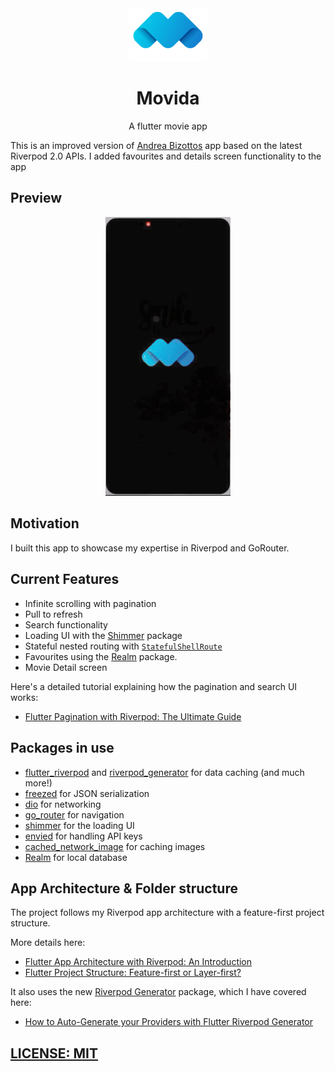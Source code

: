 <div align="center">
<img src="movida.png" alt="Movies app preview" width=25% height=25%>
  <h1 align="center">Movida</h1>
  <p align="center">A flutter movie app</p>
</div>


This is an improved version of [Andrea Bizottos](https://github.com/bizz84/tmdb_movie_app_riverpod) app based on the latest Riverpod 2.0 APIs. I added favourites and details screen functionality to the app

## Preview
<div align="center">
<img src="movida.gif" alt="Movies app preview" width=200 >
</div>

## Motivation

I built this app to showcase my expertise in Riverpod and GoRouter.


## Current Features

- Infinite scrolling with pagination
- Pull to refresh
- Search functionality
- Loading UI with the [Shimmer](https://pub.dev/packages/shimmer) package
- Stateful nested routing with [`StatefulShellRoute`](https://pub.dev/documentation/go_router/latest/go_router/StatefulShellRoute-class.html)
- Favourites using the [Realm](https://pub.dev/packages/realm) package.
- Movie Detail screen

Here's a detailed tutorial explaining how the pagination and search UI works:

- [Flutter Pagination with Riverpod: The Ultimate Guide](https://codewithandrea.com/articles/flutter-riverpod-pagination/)

## Packages in use

- [flutter_riverpod](https://pub.dev/packages/riverpod) and [riverpod_generator](https://pub.dev/packages/riverpod_generator) for data caching (and much more!)
- [freezed](https://pub.dev/packages/freezed) for JSON serialization
- [dio](https://pub.dev/packages/dio) for networking
- [go_router](https://pub.dev/packages/go_router) for navigation
- [shimmer](https://pub.dev/packages/shimmer) for the loading UI
- [envied](https://pub.dev/packages/envied) for handling API keys
- [cached_network_image](https://pub.dev/packages/cached_network_image) for caching images
- [Realm](https://pub.dev/packages/realm) for local database

## App Architecture & Folder structure

The project follows my Riverpod app architecture with a feature-first project structure.

More details here:

- [Flutter App Architecture with Riverpod: An Introduction](https://codewithandrea.com/articles/flutter-app-architecture-riverpod-introduction/)
- [Flutter Project Structure: Feature-first or Layer-first?](https://codewithandrea.com/articles/flutter-project-structure/)

It also uses the new [Riverpod Generator](https://pub.dev/packages/riverpod_generator) package, which I have covered here:

- [How to Auto-Generate your Providers with Flutter Riverpod Generator](https://codewithandrea.com/articles/flutter-riverpod-generator/)



## [LICENSE: MIT](LICENSE.md)
